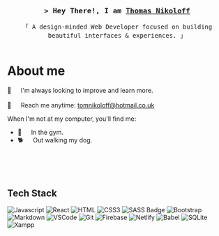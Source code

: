 <!-- Intro  -->
<h3 align="center">
        <samp>&gt; Hey There!, I am
                <b><a target="_blank" href="https://tomnikoloff.github.io/">Thomas Nikoloff</a></b>
        </samp>
</h3>


<p align="center"> 
  <samp>
    「 A design-minded Web Developer focused on building beautiful interfaces & experiences. 」
    <br>
    <br>
  </samp>
</p>

<!-- About Section -->
 # About me
 
<p>
 
:open_book: &emsp; I'm always looking to improve and learn more. <br/><br/>
 📧 &emsp; Reach me anytime: tomnikoloff@hotmail.co.uk<br/>
 
When I'm not at my computer, you'll find me:<br/>
- :muscle: &emsp; In the gym.<br/>
- :dog2: &emsp; Out walking my dog.<br/>

</p>

<br/>
<br/>
<br/>

## Tech Stack

![Javascript](https://img.shields.io/badge/Javascript-F0DB4F?style=for-the-badge&labelColor=black&logo=javascript&logoColor=F0DB4F)
![React](https://img.shields.io/badge/-React-61DBFB?style=for-the-badge&labelColor=black&logo=react&logoColor=61DBFB)
![HTML](https://img.shields.io/badge/HTML5-E34F26?style=for-the-badge&logo=html5&logoColor=white)
![CSS3](https://img.shields.io/badge/CSS3-1572B6?style=for-the-badge&logo=css3&logoColor=white)
![SASS Badge](https://img.shields.io/badge/Sass-CC6699?style=for-the-badge&logo=sass&logoColor=white)
![Bootstrap](https://img.shields.io/badge/Bootstrap-563D7C?style=for-the-badge&logo=bootstrap&logoColor=white)
![Markdown](https://img.shields.io/badge/Markdown-000000?style=for-the-badge&logo=markdown&logoColor=white)
![VSCode](https://img.shields.io/badge/Visual_Studio-0078d7?style=for-the-badge&logo=visual%20studio&logoColor=white)
![Git](https://img.shields.io/badge/Git-F05032?style=for-the-badge&logo=git&logoColor=white)
![Firebase](https://img.shields.io/badge/firebase-ffca28?style=for-the-badge&logo=firebase&logoColor=black)
![Netlify](https://img.shields.io/badge/Netlify-00C7B7?style=for-the-badge&logo=netlify&logoColor=white)
![Babel](https://img.shields.io/badge/Babel-F9DC3E?style=for-the-badge&logo=babel&logoColor=white)
![SQLite](https://img.shields.io/badge/SQLite-07405E?style=for-the-badge&logo=sqlite&logoColor=white)
![Xampp](https://img.shields.io/badge/Xampp-F37623?style=for-the-badge&logo=xampp&logoColor=white)
